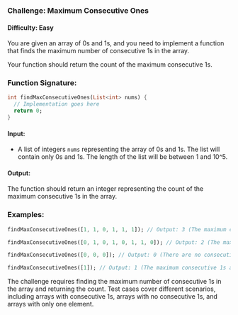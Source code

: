### Challenge: Maximum Consecutive Ones

#### Difficulty: Easy

You are given an array of 0s and 1s, and you need to implement a function that finds the maximum
number of consecutive 1s in the array.

Your function should return the count of the maximum consecutive 1s.

### Function Signature:

```dart
int findMaxConsecutiveOnes(List<int> nums) {
  // Implementation goes here
  return 0;
}
```

#### Input:

* A list of integers `nums` representing the array of 0s and 1s. The list will contain only 0s and
  1s. The length of the list will be between 1 and 10^5.

#### Output:

The function should return an integer representing the count of the maximum consecutive 1s in the
array.

### Examples:

```dart
findMaxConsecutiveOnes([1, 1, 0, 1, 1, 1]); // Output: 3 (The maximum consecutive 1s are [1, 1, 1] with a count of 3.)

findMaxConsecutiveOnes([0, 1, 0, 1, 0, 1, 1, 0]); // Output: 2 (The maximum consecutive 1s are [1, 1] with a count of 2.)

findMaxConsecutiveOnes([0, 0, 0]); // Output: 0 (There are no consecutive 1s in the array.)

findMaxConsecutiveOnes([1]); // Output: 1 (The maximum consecutive 1s are [1] with a count of 1.)
```

The challenge requires finding the maximum number of consecutive 1s in the array and returning the
count. Test cases cover different scenarios, including arrays with consecutive 1s, arrays with no
consecutive 1s, and arrays with only one element.